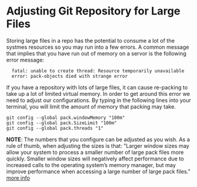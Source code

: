 # Adjusting Git Repository for Large Files

Storing large files in a repo has the potential to consume a lot of the systmes resources so you may run into a few errors.
A common message that implies that you have run out of memory on a servor is the following error message:

  ```
    fatal: unable to create thread: Resource temporarily unavailable
    error: pack-objects died with strange error
  ```
  
If you have a repository with lots of large files, it can cause re-packing to take up a lot of limited virtual memory.
In order to get around this error we need to adjust our configurations. By typing in the following lines into your terminal,
you will limit the amount of memory that packing may take.

  ```
  git config --global pack.windowMemory "100m"
  git config --global pack.SizeLimit "100m"
  git config --global pack.threads "1"
  ```
  
**NOTE**: The numbers that you configure can be adjusted as you wish. As a rule of thumb, when adjusting the sizes is that:
  "Larger window sizes may allow your system to process a smaller number of large pack files more quickly. 
  Smaller window sizes will negatively affect performance due to increased calls to the operating system’s memory manager,
  but may improve performance when accessing a large number of large pack files."
  [more info](https://gforge.com/gf/project/gforge5/wiki/?pagename=Tweaking+GIT+repositories+for+large+binary+files)


